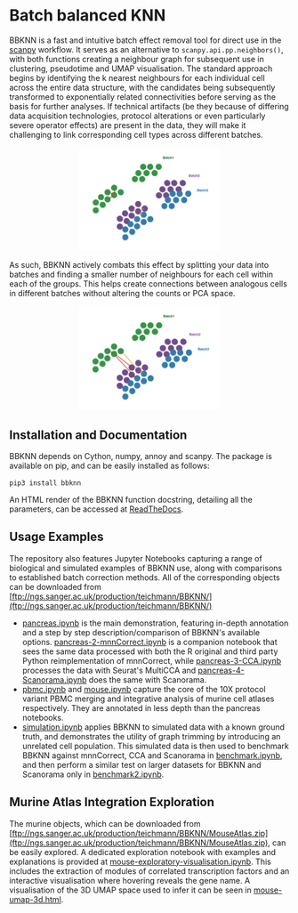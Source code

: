 # Batch balanced KNN

BBKNN is a fast and intuitive batch effect removal tool for direct use in the [scanpy](https://scanpy.readthedocs.io/en/latest/) workflow. It serves as an alternative to `scanpy.api.pp.neighbors()`, with both functions creating a neighbour graph for subsequent use in clustering, pseudotime and UMAP visualisation. The standard approach begins by identifying the k nearest neighbours for each individual cell across the entire data structure, with the candidates being subsequently transformed to exponentially related connectivities before serving as the basis for further analyses. If technical artifacts (be they because of differing data acquisition technologies, protocol alterations or even particularly severe operator effects) are present in the data, they will make it challenging to link corresponding cell types across different batches.

<p align="center"><img src="figures/batch1.png" alt="KNN" width="50%"></p>

As such, BBKNN actively combats this effect by splitting your data into batches and finding a smaller number of neighbours for each cell within each of the groups. This helps create connections between analogous cells in different batches without altering the counts or PCA space.

<p align="center"><img src="figures/batch2.png" alt="BBKNN" width="50%"></p>

## Installation and Documentation

BBKNN depends on Cython, numpy, annoy and scanpy. The package is available on pip, and can be easily installed as follows:

	pip3 install bbknn

An HTML render of the BBKNN function docstring, detailing all the parameters, can be accessed at [ReadTheDocs](https://bbknn.readthedocs.io/en/latest/).

## Usage Examples

The repository also features Jupyter Notebooks capturing a range of biological and simulated examples of BBKNN use, along with comparisons to established batch correction methods. All of the corresponding objects can be downloaded from [ftp://ngs.sanger.ac.uk/production/teichmann/BBKNN/](ftp://ngs.sanger.ac.uk/production/teichmann/BBKNN/)

- [pancreas.ipynb](https://nbviewer.jupyter.org/github/Teichlab/bbknn/blob/master/examples/pancreas.ipynb) is the main demonstration, featuring in-depth annotation and a step by step description/comparison of BBKNN's available options. [pancreas-2-mnnCorrect.ipynb](https://nbviewer.jupyter.org/github/Teichlab/bbknn/blob/master/examples/pancreas-2-mnnCorrect.ipynb) is a companion notebook that sees the same data processed with both the R original and third party Python reimplementation of mnnCorrect, while [pancreas-3-CCA.ipynb](https://nbviewer.jupyter.org/github/Teichlab/bbknn/blob/master/examples/pancreas-3-CCA.ipynb) processes the data with Seurat's MultiCCA and [pancreas-4-Scanorama.ipynb](https://nbviewer.jupyter.org/github/Teichlab/bbknn/blob/master/examples/pancreas-4-Scanorama.ipynb) does the same with Scanorama.
- [pbmc.ipynb](https://nbviewer.jupyter.org/github/Teichlab/bbknn/blob/master/examples/pbmc.ipynb) and [mouse.ipynb](https://nbviewer.jupyter.org/github/Teichlab/bbknn/blob/master/examples/mouse.ipynb) capture the core of the 10X protocol variant PBMC merging and integrative analysis of murine cell atlases respectively. They are annotated in less depth than the pancreas notebooks.
- [simulation.ipynb](https://nbviewer.jupyter.org/github/Teichlab/bbknn/blob/master/examples/simulation.ipynb) applies BBKNN to simulated data with a known ground truth, and demonstrates the utility of graph trimming by introducing an unrelated cell population. This simulated data is then used to benchmark BBKNN against mnnCorrect, CCA and Scanorama in [benchmark.ipynb](https://nbviewer.jupyter.org/github/Teichlab/bbknn/blob/master/examples/benchmark.ipynb), and then perform a similar test on larger datasets for BBKNN and Scanorama only in [benchmark2.ipynb](https://nbviewer.jupyter.org/github/Teichlab/bbknn/blob/master/examples/benchmark.ipynb).

## Murine Atlas Integration Exploration

The murine objects, which can be downloaded from [ftp://ngs.sanger.ac.uk/production/teichmann/BBKNN/MouseAtlas.zip](ftp://ngs.sanger.ac.uk/production/teichmann/BBKNN/MouseAtlas.zip), can be easily explored. A dedicated exploration notebook with examples and explanations is provided at [mouse-exploratory-visualisation.ipynb](https://nbviewer.jupyter.org/github/Teichlab/bbknn/blob/master/examples/mouse-exploratory-visualisation.ipynb). This includes the extraction of modules of correlated transcription factors and an interactive visualisation where hovering reveals the gene name. A visualisation of the 3D UMAP space used to infer it can be seen in [mouse-umap-3d.html](https://github.com/Teichlab/bbknn/blob/master/examples/mouse-umap-3d.html).